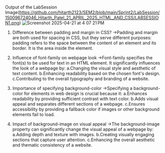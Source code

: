 Output of the LabSession
Image(https://github.com/hitarth2123/SEM2/blob/main/Sprint2/LabSession/150096724046_Hitarth_Patel_21_APRIL_2025_HTML_AND_CSS/LABSESSION1.png)
![Screenshot 2025-04-21 at 4 07 21 PM](https://github.com/user-attachments/assets/7bbf2b70-fc47-401f-9560-fff8c64f99bc)

1. Difference between padding and margin in CSS?
->Padding and margin are both used for spacing in CSS, but they serve different purposes:
padding refers to the space between the content of an element and its border. It is the area inside the element.

2. Influence of font-family on webpage look
->Font-family specifies the font(s) to be used for text in an HTML element. It significantly influences the look of a webpage by:
a.Changing the visual style and aesthetic of text content.
b.Enhancing readability based on the chosen font's design.
c.Contributing to the overall typography and branding of a website.

3. Importance of specifying background-color
->Specifying a background-color for elements in web design is crucial because it:
a.Enhances readability by providing sufficient contrast with text color.
b.Adds visual appeal and separates different sections of a webpage.
c.Ensures accessibility by providing a fallback color if images or other background elements fail to load.

4. Impact of background-image on visual appeal
->The background-image property can significantly change the visual appeal of a webpage by:
a.Adding depth and texture with images.
b.Creating visually engaging sections that capture user attention.
c.Enhancing the overall aesthetic and thematic consistency of a website.